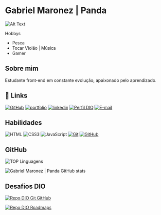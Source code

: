
# Gabriel Maronez | Panda

![Alt Text](https://media0.giphy.com/media/U9Fp3ZNzHmOZi/giphy.gif?cid=ecf05e47hp3x2hcv5v3vxkpo25ln2yqyzonnp6kmywdkz56f&ep=v1_gifs_search&rid=giphy.gif&ct=g)

Hobbys 

- Pesca
- Tocar Violäo | Música
- Gamer




##  Sobre mim
Estudante front-end em constante evolução, apaixonado pelo aprendizado.


## 🔗 Links
[![GitHub](https://img.shields.io/badge/GitHub-000?style=for-the-badge&logo=GitHub&logoColor=0E76A8)](https://github.com/GabrielMaronez)
[![portfolio](https://img.shields.io/badge/my_portfolio-000?style=for-the-badge&logo=ko-fi&logoColor=white)](https://github.com/GabrielMaronez?tab=repositories)
[![linkedin](https://img.shields.io/badge/linkedin-0A66C2?style=for-the-badge&logo=linkedin&logoColor=white)](https://www.linkedin.com/)
[![Perfil DIO](https://img.shields.io/badge/-Meu%20Perfil%20na%20DIO-30A3DC?style=for-the-badge)](https://www.dio.me/users/gabrielmaronez)
[![E-mail](https://img.shields.io/badge/-Email-000?style=for-the-badge&logo=microsoft-outlook&logoColor=E94D5F)](mailto:gabrielmaronez@outlook.com)





          



##  Habilidades

![HTML](https://img.shields.io/badge/HTML-000?style=for-the-badge&logo=html5&logoColor=30A3DC)
![CSS3](https://img.shields.io/badge/CSS3-000?style=for-the-badge&logo=css3&logoColor=E94D5F)
![JavaScript](https://img.shields.io/badge/JavaScript-000?style=for-the-badge&logo=javascript&logoColor=F0DB4F)
[![Git](https://img.shields.io/badge/Git-000?style=for-the-badge&logo=git&logoColor=E94D5F)](https://git-scm.com/doc)
[![GitHub](https://img.shields.io/badge/GitHub-000?style=for-the-badge&logo=github&logoColor=30A3DC)](https://docs.github.com/)





## GitHub

![TOP Linguagens](https://github-readme-stats.vercel.app/api/top-langs/?username=GabrielMaronez&layout=compact&theme=dracula)

![Gabriel Maronez | Panda GitHub stats](https://github-readme-stats.vercel.app/api?username=GabrielMaronez&show_icons=true&theme=radical)




## Desafios DIO

[![Repo DIO Git GitHub](https://github-readme-stats.vercel.app/api/pin/?username=elidianaandrade&repo=dio-lab-open-source&bg_color=000&border_color=30A3DC&show_icons=true&icon_color=30A3DC&title_color=E94D5F&text_color=FFF)](https://github.com/elidianaandrade/dio-lab-open-source)

[![Repo DIO Roadmaps](https://github-readme-stats.vercel.app/api/pin/?username=digitalinnovationone&repo=roadmaps&bg_color=000&border_color=30A3DC&show_icons=true&icon_color=30A3DC&title_color=E94D5F&text_color=FFF)](https://github.com/digitalinnovationone/roadmaps)
